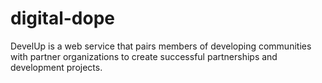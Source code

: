 # digital-dope
DevelUp is a web service that pairs members of developing communities with partner organizations to create successful partnerships and development projects.